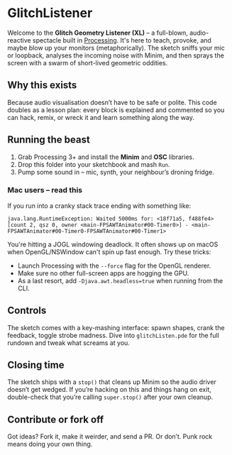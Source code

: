 # GlitchListener

Welcome to the **Glitch Geometry Listener (XL)** – a full-blown, audio-reactive spectacle built in [Processing](https://processing.org/).  It's here to teach, provoke, and maybe blow up your monitors (metaphorically).  The sketch sniffs your mic or loopback, analyses the incoming noise with Minim, and then sprays the screen with a swarm of short-lived geometric oddities.

## Why this exists

Because audio visualisation doesn’t have to be safe or polite.  This code doubles as a lesson plan: every block is explained and commented so you can hack, remix, or wreck it and learn something along the way.

## Running the beast

1. Grab Processing 3+ and install the **Minim** and **OSC** libraries.
2. Drop this folder into your sketchbook and mash `Run`.
3. Pump some sound in – mic, synth, your neighbour’s droning fridge.

### Mac users – read this
If you run into a cranky stack trace ending with something like:

```
java.lang.RuntimeException: Waited 5000ms for: <18f71a5, f488fe4>[count 2, qsz 0, owner <main-FPSAWTAnimator#00-Timer0>] - <main-FPSAWTAnimator#00-Timer0-FPSAWTAnimator#00-Timer1>
```

You're hitting a JOGL windowing deadlock.  It often shows up on macOS when OpenGL/NSWindow can't spin up fast enough.  Try these tricks:

* Launch Processing with the `--force` flag for the OpenGL renderer.
* Make sure no other full-screen apps are hogging the GPU.
* As a last resort, add `-Djava.awt.headless=true` when running from the CLI.

## Controls

The sketch comes with a key-mashing interface: spawn shapes, crank the feedback, toggle strobe madness.  Dive into `glitchListen.pde` for the full rundown and tweak what screams at you.

## Closing time

The sketch ships with a `stop()` that cleans up Minim so the audio driver doesn’t get wedged.  If you’re hacking on this and things hang on exit, double-check that you’re calling `super.stop()` after your own cleanup.

## Contribute or fork off

Got ideas?  Fork it, make it weirder, and send a PR.  Or don’t.  Punk rock means doing your own thing.

